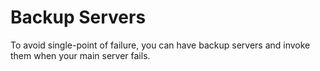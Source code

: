 # Backup Servers

To avoid single-point of failure, you can have backup servers and invoke them when your main server fails.
